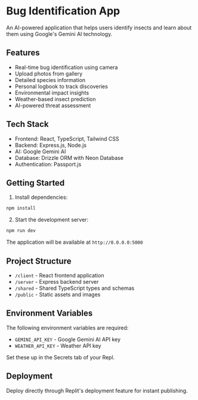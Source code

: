 
# Bug Identification App

An AI-powered application that helps users identify insects and learn about them using Google's Gemini AI technology.

## Features

- Real-time bug identification using camera
- Upload photos from gallery
- Detailed species information
- Personal logbook to track discoveries
- Environmental impact insights
- Weather-based insect prediction
- AI-powered threat assessment

## Tech Stack

- Frontend: React, TypeScript, Tailwind CSS
- Backend: Express.js, Node.js
- AI: Google Gemini AI
- Database: Drizzle ORM with Neon Database
- Authentication: Passport.js

## Getting Started

1. Install dependencies:
```bash
npm install
```

2. Start the development server:
```bash
npm run dev
```

The application will be available at `http://0.0.0.0:5000`

## Project Structure

- `/client` - React frontend application
- `/server` - Express backend server
- `/shared` - Shared TypeScript types and schemas
- `/public` - Static assets and images

## Environment Variables

The following environment variables are required:
- `GEMINI_API_KEY` - Google Gemini AI API key
- `WEATHER_API_KEY` - Weather API key

Set these up in the Secrets tab of your Repl.

## Deployment

Deploy directly through Replit's deployment feature for instant publishing.
